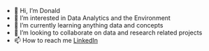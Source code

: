 - 👋 Hi, I’m Donald
- 👀 I’m interested in Data Analytics and the Environment
- 🌱 I’m currently learning anything data and concepts
- 💞️ I’m looking to collaborate on data and research related projects
- 📫 How to reach me [LinkedIn](www.linkedin.com/in/donaldaniche)

<!---
Donaniche/Donaniche is a ✨ special ✨ repository because its `README.md` (this file) appears on your GitHub profile.
You can click the Preview link to take a look at your changes.
--->
